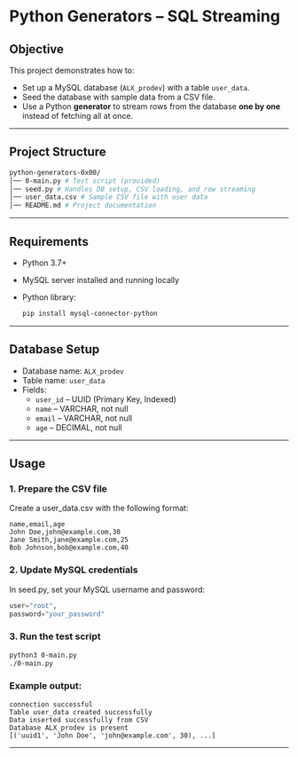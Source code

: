 # Python Generators – SQL Streaming

## Objective

This project demonstrates how to:
- Set up a MySQL database (`ALX_prodev`) with a table `user_data`.
- Seed the database with sample data from a CSV file.
- Use a Python **generator** to stream rows from the database **one by one** instead of fetching all at once.

---

## Project Structure

```bash
python-generators-0x00/
│── 0-main.py # Test script (provided)
│── seed.py # Handles DB setup, CSV loading, and row streaming
│── user_data.csv # Sample CSV file with user data
│── README.md # Project documentation
```

---

## Requirements

- Python 3.7+
- MySQL server installed and running locally
- Python library:

  ```bash
  pip install mysql-connector-python
  ```

---

## Database Setup

- Database name: `ALX_prodev`
- Table name: `user_data`
- Fields:
  - `user_id` – UUID (Primary Key, Indexed)
  - `name` – VARCHAR, not null
  - `email` – VARCHAR, not null
  - `age` – DECIMAL, not null

---

## Usage

### 1. Prepare the CSV file

Create a user_data.csv with the following format:

```csv
name,email,age
John Doe,john@example.com,30
Jane Smith,jane@example.com,25
Bob Johnson,bob@example.com,40
```

### 2. Update MySQL credentials

  In seed.py, set your MySQL username and password:

```python
user="root",
password="your_password"
```

### 3. Run the test script

```bash
python3 0-main.py
./0-main.py
```

### Example output:

```text
connection successful
Table user_data created successfully
Data inserted successfully from CSV
Database ALX_prodev is present 
[('uuid1', 'John Doe', 'john@example.com', 30), ...]
```

---
